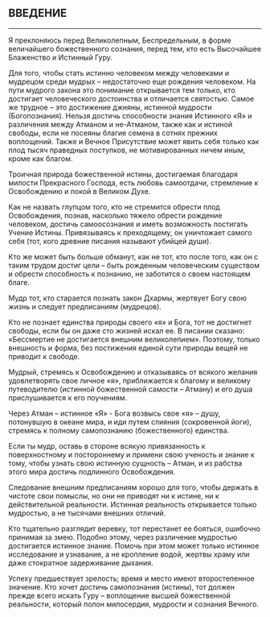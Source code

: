 ## ВВЕДЕНИЕ 


---
Я преклоняюсь перед Великолепным, Беспредельным, в форме величайшего божественного сознания, перед тем, кто есть Высочайшее Блаженство и Истинный Гуру.

Для того, чтобы стать истинно человеком между человеками и мудрецом среди мудрых – недостаточно еще рождения человеком. На пути мудрого закона это понимание открывается тем только, кто достигает человеческого достоинства и отличается святостью. Самое же трудное – это достижение джняны, истинной мудрости (Богопознания). Нельзя достичь способности знания Истинного «Я» и различения между Атманом и не-Атманом, также как и истиной свободы, если не посеяны благие семена в сотнях прежних воплощений. Также и Вечное Присутствие может явить себя только как плод тысяч праведных поступков, не мотивированных ничем иным, кроме как благом.

Троичная природа божественной истины, достигаемая благодаря милости Прекрасного Господа, есть любовь самоотдачи, стремление к Освобождению и покой в Великом Духе.

Как не назвать глупцом того, кто не стремится обрести плод Освобождения, познав, насколько тяжело обрести рождение человеком, достичь самоосознания и иметь возможность постигать Учение Истины. Привязываясь к преходящему, он уничтожает самого себя (тот, кого древние писания называют убийцей души).

Кто же может быть больше обманут, как не тот, кто после того, как он с таким трудом достиг цели – быть рожденным человеческим существом и обрести способность к познанию, не заботится о своем настоящем благе.

Мудр тот, кто старается познать закон Дхармы, жертвует Богу свою жизнь и следует предписаниям (мудрецов).

Кто не познает единства природы своего «я» и Бога, тот не достигнет свободы, если бы он даже сто жизней искал ее. В писании сказано: «Бессмертие не достигается внешним великолепием». Поэтому, только внешность и форма, без постижения единой сути природы вещей не приводит к свободе.

Мудрый, стремясь к Освобождению и отказываясь от всякого желания удовлетворять свое личное «я», приближается к благому и великому путеводителю (истинной божественной самости – Атману) и его душа прислушивается к его поучениям.

Через Атман – истинное «Я» - Бога возвысь свое «я» – душу, потонувшую в океане мира, и иди путем слияния (сокровенной йоги), стремясь к полному самопознанию (божественного) единства.

Если ты мудр, оставь в стороне всякую привязанность к поверхностному и постороннему и примени свою ученость и знание к тому, чтобы узнать свою истинную сущность – Атман, и из рабства этого мира достичь подлинного Освобождения.

Следование внешним предписаниям хорошо для того, чтобы держать в чистоте свои помыслы, но они не приводят ни к истине, ни к действительной реальности. Истинная реальность открывается только мудростью, а не тысячами внешних отличий.

Кто тщательно разглядит веревку, тот перестанет ее бояться, ошибочно принимая за змею.
Подобно этому, через различение мудростью достигается истинное знание. Помочь при этом может только истинное исследование и узнавание, а не кропление водой, жертвы храму или даже стократное задерживание дыхания.

Успеху предшествует зрелость; время и место имеют второстепенное значение. Кто хочет достичь самопознания (истины), тот должен прежде всего искать Гуру – воплощение высшей божественной реальности, который полон милосердия, мудрости и сознания Вечного.
